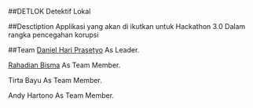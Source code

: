 ##DETLOK 
Detektif Lokal

##Desctiption
Applikasi yang akan di ikutkan untuk Hackathon 3.0 Dalam rangka pencegahan korupsi

##Team 
[Daniel Hari Prasetyo](http://danielhp.com) As Leader.

[Rahadian Bisma](http://djiebrats.net) 	As Team Member.

Tirta Bayu As Team Member.

Andy Hartono As Team Member.
